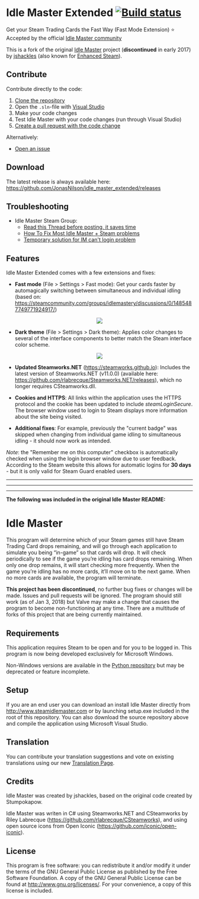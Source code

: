Idle Master Extended [![Build status](https://ci.appveyor.com/api/projects/status/96wf12emnlbmo4sj?svg=true)](https://ci.appveyor.com/project/JonasNilson/idle-master-extended)
===========
 Get your Steam Trading Cards the Fast Way (Fast Mode Extension)
 ⭐️ Accepted by the official [Idle Master community](https://steamcommunity.com/groups/idlemastery/discussions/0/1485487749771924917/)
 
This is a fork of the original [Idle Master](https://github.com/jshackles/idle_master) project (**discontinued** in early 2017) by [jshackles](https://github.com/jshackles) (also known for [Enhanced Steam](https://github.com/jshackles/Enhanced_Steam)).

Contribute
-------

Contribute directly to the code:
1. [Clone the repository](https://help.github.com/en/github/creating-cloning-and-archiving-repositories/cloning-a-repository)
1. Open the `.sln`-file with [Visual Studio](https://visualstudio.microsoft.com/)
1. Make your code changes
1. Test Idle Master with your code changes (run through Visual Studio)
1. [Create a pull request with the code change](https://help.github.com/en/github/collaborating-with-issues-and-pull-requests/proposing-changes-to-your-work-with-pull-requests)

Alternatively: 
* [Open an issue](https://github.com/JonasNilson/idle_master_extended/issues)

Download
-------
The latest release is always available here: https://github.com/JonasNilson/idle_master_extended/releases

Troubleshooting
-------
* Idle Master Steam Group:
  * [Read this Thread before posting, it saves time](https://steamcommunity.com/groups/idlemastery/discussions/0/152392786912268315/)
  * [How To Fix Most Idle Master + Steam problems](https://steamcommunity.com/groups/idlemastery/discussions/0/133257636766989675/)
  * [Temporary solution for IM can't login problem](https://steamcommunity.com/groups/idlemastery/discussions/0/1697168437864920721/)

Features
-------
Idle Master Extended comes with a few extensions and fixes:

* **Fast mode** (File > Settings > Fast mode): Get your cards faster by automagically switching between simultaneous and individual idling (based on: https://steamcommunity.com/groups/idlemastery/discussions/0/1485487749771924917/)
<p align="center">
  <img src ="https://i.imgur.com/5DSvi3e.jpg"/>
</p>

* **Dark theme** (File > Settings > Dark theme): Applies color changes to several of the interface components to better match the Steam interface color scheme.
<p align="center">
  <img src ="https://i.imgur.com/DM8wnbm.png"/>
</p>

* **Updated Steamworks.NET** (https://steamworks.github.io): Includes the latest version of Steamworks.NET (v11.0.0) (available here: https://github.com/rlabrecque/Steamworks.NET/releases), which no longer requires CSteamworks.dll.

* **Cookies and HTTPS**: All links within the application uses the HTTPS protocol and the cookie has been updated to include *steamLoginSecure*. The browser window used to login to Steam displays more information about the site being visited.

* **Additional fixes**: For example, previously the "current badge" was skipped when changing from individual game idling to simultaneous idling - it should now work as intended. 

*Note*: the "Remember me on this computer" checkbox is automatically checked when using the login browser window due to user feedback. According to the Steam website this allows for automatic logins for **30 days** - but it is only valid for Steam Guard enabled users.


---
---
---

**The following was included in the original Idle Master README:**

Idle Master
===========

This program will determine which of your Steam games still have Steam Trading Card drops remaining, and will go through each application to simulate you being “in-game” so that cards will drop.  It will check periodically to see if the game you’re idling has card drops remaining.  When only one drop remains, it will start checking more frequently.  When the game you’re idling has no more cards, it’ll move on to the next game.  When no more cards are available, the program will terminate.

**This project has been discontinued**, no further bug fixes or changes will be made.  Issues and pull requests will be ignored.  The program should still work (as of Jan 3, 2018) but Valve may make a change that causes the program to become non-functioning at any time.  There are a multitude of forks of this project that are being currently maintained.

Requirements
-------

This application requires Steam to be open and for you to be logged in.  This program is now being developed exclusively for Microsoft Windows.

Non-Windows versions are available in the [Python repository](https://github.com/jshackles/idle_master_py) but may be deprecated or feature incomplete.

Setup
-------

If you are an end user you can download an install Idle Master directly from http://www.steamidlemaster.com or by launching setup.exe included in the root of this repository.  You can also download the source repository above and compile the application using Microsoft Visual Studio.

Translation
-------

You can contribute your translation suggestions and vote on existing translations using our new [Translation Page](http://translate.steamidlemaster.com).

Credits
-------

Idle Master was created by jshackles, based on the original code created by Stumpokapow.

Idle Master was writen in C# using Steamworks.NET and CSteamworks by Riley Labrecque (https://github.com/rlabrecque/CSteamworks), and using open source icons from Open Iconic (https://github.com/iconic/open-iconic).

License
-------

This program is free software: you can redistribute it and/or modify it under the terms of the GNU General Public License as published by the Free Software Foundation.  A copy of the GNU General Public License can be found at http://www.gnu.org/licenses/.  For your convenience, a copy of this license is included.
